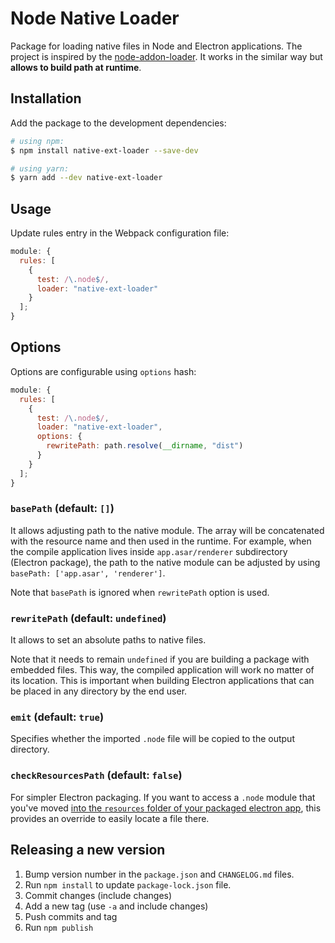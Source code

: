 # Node Native Loader

Package for loading native files in Node and Electron applications. The project is inspired by the [node-addon-loader](https://github.com/ushu/node-addon-loader). It works in the similar way but **allows to build path at runtime**.

## Installation

Add the package to the development dependencies:

```bash
# using npm:
$ npm install native-ext-loader --save-dev

# using yarn:
$ yarn add --dev native-ext-loader
```

## Usage

Update rules entry in the Webpack configuration file:

```js
module: {
  rules: [
    {
      test: /\.node$/,
      loader: "native-ext-loader"
    }
  ];
}
```

## Options

Options are configurable using `options` hash:

```js
module: {
  rules: [
    {
      test: /\.node$/,
      loader: "native-ext-loader",
      options: {
        rewritePath: path.resolve(__dirname, "dist")
      }
    }
  ];
}
```

### `basePath` (default: `[]`)

It allows adjusting path to the native module. The array will be concatenated with the resource name and then used in the runtime. For example, when the compile application lives inside `app.asar/renderer` subdirectory (Electron package), the path to the native module can be adjusted by using `basePath: ['app.asar', 'renderer']`.

Note that `basePath` is ignored when `rewritePath` option is used.

### `rewritePath` (default: `undefined`)

It allows to set an absolute paths to native files.

Note that it needs to remain `undefined` if you are building a package with embedded files. This way, the compiled application will work no matter of its location. This is important when building Electron applications that can be placed in any directory by the end user.

### `emit` (default: `true`)

Specifies whether the imported `.node` file will be copied to the output directory.

### `checkResourcesPath` (default: `false`)

For simpler Electron packaging. If you want to access a `.node` module that you've moved [into the `resources` folder of your packaged electron app](https://www.electron.build/configuration/contents#extraresources), this provides an override to easily locate a file there.

## Releasing a new version

1.  Bump version number in the `package.json` and `CHANGELOG.md` files.
1.  Run `npm install` to update `package-lock.json` file.
1.  Commit changes (include changes)
1.  Add a new tag (use `-a` and include changes)
1.  Push commits and tag
1.  Run `npm publish`
